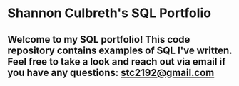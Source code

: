 # Shannon Culbreth's SQL Portfolio

## Welcome to my SQL portfolio! This code repository contains examples of SQL I've written. Feel free to take a look and reach out via email if you have any questions: stc2192@gmail.com
